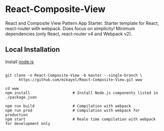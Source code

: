 # React-Composite-View
React and Composite View Pattern App Starter. Starter template for React, react-router with webpack. Does focus on simplicity! Minimum dependencies (only React, react-router v4  and Webpack v2).

## Local Installation

Install [node.js](https://nodejs.org)

```shell

git clone -o React-Composite-View -b master --single-branch \
      https://github.com/mikayel/React-Composite-View.git www
      
cd www
npm install                   # Install Node.js components listed in ./package.json

npm run build                 # Compilation with webpack
npm run prod                  # Compilation with webpack for production
npm start                     # Reale time compilation with webpack for development only
